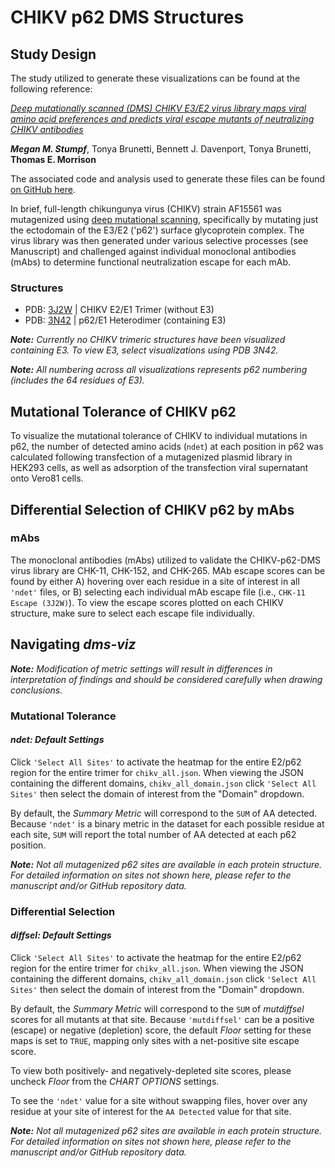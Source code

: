 # CHIKV p62 DMS Structures

## Study Design

The study utilized to generate these visualizations can be found at the following reference:

[*Deep mutationally scanned (DMS) CHIKV E3/E2 virus library maps viral amino acid preferences and predicts viral escape mutants of neutralizing CHIKV antibodies*](https://www.biorxiv.org/content/10.1101/2024.12.04.626854v1.full)

***Megan M. Stumpf***, Tonya Brunetti, Bennett J. Davenport, Tonya Brunetti, **Thomas E. Morrison**

The associated code and analysis used to generate these files can be found [on GitHub here](https://github.com/meganstumpf/chikvdms-mAb-paper).

In brief, full-length chikungunya virus (CHIKV) strain AF15561 was mutagenized using [deep mutational scanning](https://pubmed.ncbi.nlm.nih.gov/25075907/), specifically by mutating just the ectodomain of the E3/E2 ('p62') surface glycoprotein complex. The virus library was then generated under various selective processes (see Manuscript) and challenged against individual monoclonal antibodies (mAbs) to determine functional neutralization escape for each mAb.

### Structures

- PDB: [3J2W](https://www.rcsb.org/structure/3J2W) | CHIKV E2/E1 Trimer (without E3)
- PDB: [3N42](https://www.rcsb.org/structure/3N42) | p62/E1 Heterodimer (containing E3)

***Note:** Currently no CHIKV trimeric structures have been visualized containing E3. To view E3, select visualizations using PDB 3N42.*

***Note:** All numbering across all visualizations represents p62 numbering (includes the 64 residues of E3).*

## Mutational Tolerance of CHIKV p62

To visualize the mutational tolerance of CHIKV to individual mutations in p62, the number of detected amino acids (`ndet`) at each position in p62 was calculated following transfection of a mutagenized plasmid library in HEK293 cells, as well as adsorption of the transfection viral supernatant onto Vero81 cells.

## Differential Selection of CHIKV p62 by mAbs

### mAbs

The monoclonal antibodies (mAbs) utilized to validate the CHIKV-p62-DMS virus library are CHK-11, CHK-152, and CHK-265. MAb escape scores can be found by either A) hovering over each residue in a site of interest in all `'ndet'` files, or B) selecting each individual mAb escape file (i.e., `CHK-11 Escape (3J2W)`). To view the escape scores plotted on each CHIKV structure, make sure to select each escape file individually.

## Navigating *dms-viz*

***Note:** Modification of metric settings will result in differences in interpretation of findings and should be considered carefully when drawing conclusions.*

### Mutational Tolerance

#### *ndet: Default Settings*

Click `'Select All Sites'` to activate the heatmap for the entire E2/p62 region for the entire trimer for `chikv_all.json`. When viewing the JSON containing the different domains, `chikv_all_domain.json` click `'Select All Sites'` then select the domain of interest from the "Domain" dropdown. 

By default, the *Summary Metric* will correspond to the `SUM` of AA detected. Because `'ndet'` is a binary metric in the dataset for each possible residue at each site, `SUM` will report the total number of AA detected at each p62 position.

***Note:** Not all mutagenized p62 sites are available in each protein structure. For detailed information on sites not shown here, please refer to the manuscript and/or GitHub repository data.*

### Differential Selection

#### *diffsel: Default Settings*

Click `'Select All Sites'` to activate the heatmap for the entire E2/p62 region for the entire trimer for `chikv_all.json`. When viewing the JSON containing the different domains, `chikv_all_domain.json` click `'Select All Sites'` then select the domain of interest from the "Domain" dropdown.

By default, the *Summary Metric* will correspond to the `SUM` of *mutdiffsel* scores for all mutants at that site. Because `'mutdiffsel'` can be a positive (escape) or negative (depletion) score, the default *Floor* setting for these maps is set to `TRUE`, mapping only sites with a net-positive site escape score. 

To view both positively- and negatively-depleted site scores, please uncheck *Floor* from the *CHART OPTIONS* settings. 

To see the `'ndet'` value for a site without swapping files, hover over any residue at your site of interest for the `AA Detected` value for that site.

***Note:** Not all mutagenized p62 sites are available in each protein structure. For detailed information on sites not shown here, please refer to the manuscript and/or GitHub repository data.*